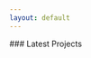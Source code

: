 ```yaml
---
layout: default
---
```


<div class="idxpage-title-container">
	<div class="idxpage-title-content" id="highlightTitle">
        ### Latest Projects
	</div>
</div>
<div class="idxpage-highlight-container">
	<div class="idxpage-highlight-content" id="latesthights">
        <img id="hightLightImage">
	</div>
</div>


<script type="text/javascript">

function initHighlights() {
    var highlightImage = document.getElementById("hightLightImage");

    var backgrounds = [
            {% for project in site.data.latest_projects %}
            "{{ site.baseurl }}{{ project.cover_img_url }}",
        {% endfor %}
	];

    var current = 0;
    function nextBackground() {
        hightLightImage.setAttribute("src", backgrounds[current = ++current % backgrounds.length]);
        setTimeout(nextBackground, 5000);
        hightLightImage.className += " " + "withfadeout";
    }
    setTimeout(nextBackground, 5000);
}
</script>